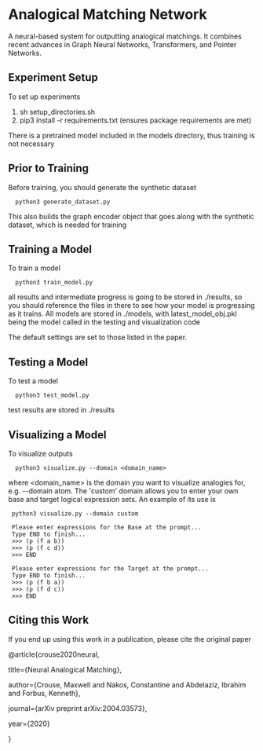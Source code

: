 # Analogical Matching Network
A neural-based system for outputting analogical matchings. It combines recent advances in Graph Neural Networks, Transformers, and Pointer Networks.

## Experiment Setup

To set up experiments

   1. sh setup_directories.sh
   2. pip3 install -r requirements.txt (ensures package requirements are met)

There is a pretrained model included in the models directory, thus training 
is not necessary

## Prior to Training

Before training, you should generate the synthetic dataset

      python3 generate_dataset.py

This also builds the graph encoder object that goes along with the synthetic
dataset, which is needed for training

## Training a Model

To train a model

      python3 train_model.py

all results and intermediate progress is going to be stored in ./results, so
you should reference the files in there to see how your model is progressing
as it trains. All models are stored in ./models, with latest_model_obj.pkl being
the model called in the testing and visualization code

The default settings are set to those listed in the paper.

## Testing a Model

To test a model

      python3 test_model.py

test results are stored in ./results

## Visualizing a Model

To visualize outputs

      python3 visualize.py --domain <domain_name>

where <domain_name> is the domain you want to visualize analogies for, 
e.g. --domain atom. The 'custom' domain allows you to enter your own
base and target logical expression sets. An example of its use is

     python3 visualize.py --domain custom

     Please enter expressions for the Base at the prompt...
     Type END to finish...
     >>> (p (f a b))
     >>> (p (f c d))
     >>> END

     Please enter expressions for the Target at the prompt...
     Type END to finish...
     >>> (p (f b a))
     >>> (p (f d c))
     >>> END
     
## Citing this Work

If you end up using this work in a publication, please cite the original paper

@article{crouse2020neural,

   title={Neural Analogical Matching},
  
   author={Crouse, Maxwell and Nakos, Constantine and Abdelaziz, Ibrahim and Forbus, Kenneth},
  
   journal={arXiv preprint arXiv:2004.03573},
  
   year={2020}
   
}
     
